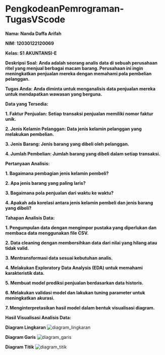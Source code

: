 # PengkodeanPemrograman-TugasVScode

**Nama: Nanda Daffa Arifah**

**NIM: 12030122120069**

**Kelas: S1 AKUNTANSI-E**

**Deskripsi Soal:**
**Anda adalah seorang analis data di sebuah perusahaan ritel yang menjual berbagai macam barang. Perusahaan ini ingin meningkatkan penjualan mereka dengan memahami pola pembelian pelanggan.**

**Tugas Anda:**
**Anda diminta untuk menganalisis data penjualan mereka untuk mendapatkan wawasan yang berguna.**

**Data yang Tersedia:**

**1. Faktur Penjualan: Setiap transaksi penjualan memiliki nomor faktur unik.**

**2. Jenis Kelamin Pelanggan: Data jenis kelamin pelanggan yang melakukan pembelian.**

**3. Jenis Barang: Jenis barang yang dibeli oleh pelanggan.**

**4. Jumlah Pembelian: Jumlah barang yang dibeli dalam setiap transaksi.**

**Pertanyaan Analisis:**

**1. Bagaimana pembagian jenis kelamin pembeli?**

**2. Apa jenis barang yang paling laris?**

**3. Bagaimana pola penjualan dari waktu ke waktu?**

**4. Apakah ada korelasi antara jenis kelamin pembeli dan jenis barang yang dibeli?**

**Tahapan Analisis Data:**

**1. Pengumpulan data dengan mengimpor pustaka yang diperlukan dan membaca data menggunakan file CSV.**

**2. Data cleaning dengan membersihkan data dari nilai yang hilang atau tidak valid.**

**3. Mentransformasi data sesuai kebutuhan analis.**

**4. Melakukan Exploratory Data Analysis (EDA) untuk memahami karakteristik data.**

**5. Membuat model prediksi penjualan berdasarkan data historis.**

**6. Melakukan validasi model dan lakukan tuning parameter untuk meningkatkan akurasi.**

**7. Menginterpretasikan hasil model dalam bentuk visualisasi diagram.**

**Hasil Visualisasi Analisis Data:**

**Diagram Lingkaran**
![diagram_lingkaran](https://github.com/Nandadaffaarifah/PengkodeanPemrograman-TugasVScode/assets/152130171/de0ba687-1f85-449d-9a08-d29420384ad2)

**Diagram Garis**
![diagram_garis](https://github.com/Nandadaffaarifah/PengkodeanPemrograman-TugasVScode/assets/152130171/d036e769-5609-4287-899d-34a0d89c501b)

**Diagram Titik**
![diagram_titik](https://github.com/Nandadaffaarifah/PengkodeanPemrograman-TugasVScode/assets/152130171/f1dfdd5d-f4dc-47c1-adf4-e34adb9cdf12)



